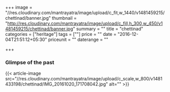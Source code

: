+++
image = "//res.cloudinary.com/mantrayatra/image/upload/c_fit,w_1440/v1481459215/chettinad/banner.jpg"
thumbnail = "http://res.cloudinary.com/mantrayatra/image/upload/c_fill,h_300,w_450/v1481459215/chettinad/banner.jpg"
summary = ""
title = "chettinad"
categories = ["heritage"]
tags = [""]
price = ""
date = "2016-12-04T21:51:12+05:30"
priceunit = ""
daterange = ""

+++

### Glimpse of the past
{{< article-image src="//res.cloudinary.com/mantrayatra/image/upload/c_scale,w_800/v1481433198/chettinad/IMG_20161020_171708042.jpg" alt="" >}}

